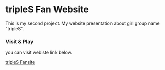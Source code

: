 <h1>tripleS Fan Website</h1>
<p>This is my second project. My website presentation about girl group name "tripleS".</p>
<h3>Visit & Play</h3>
<p>you can visit webiste link below.</p>
<a href="https://pandoracodedev.github.io/tripleS_fanwebsite/">tripleS Fansite</a>
